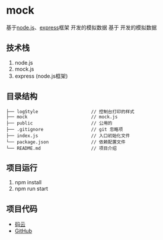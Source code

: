 # mock
基于[node.js](https://nodejs.org/zh-cn/)、[express](https://www.expressjs.com.cn/)框架 开发的模拟数据
基于 开发的模拟数据


## 技术栈
 1. node.js
 2. mock.js
 3. express (node.js框架)

## 目录结构
```shell
├── logStyle                    // 控制台打印的样式
├── mock                        // mock.js
├── public                      // 公用的
├── .gitignore                  // git 忽略项
├── index.js                    // 入口初始化文件
└── package.json                // 依赖配置文件
└── README.md                   // 项目介绍
```

## 项目运行
 1. npm install
 2. npm run start 

## 项目代码
* [码云](https://gitee.com/my-projects1/app-tmeplate)
* [GitHub](https://github.com/kbfz/app-tmeplate)